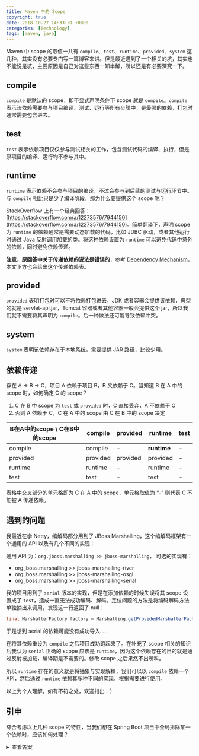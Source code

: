 ```yaml
---
title: Maven 中的 Scope
copyright: true
date: 2018-10-27 14:33:31 +0800
categories: [Technology]
tags: [maven, java]
---
```


Maven 中 scope 的取值一共有 `compile`、`test`、`runtime`、`provided`、`system` 这几种，其实没有必要专门写一篇博客来讲。但是最近遇到了一个相关的坑，其实也不能说是坑，主要原因是自己对这些东西一知半解，所以还是有必要深究一下。

<!-- more -->

## compile

`compile` 是默认的 scope，即不显式声明条件下 scope 就是 `compile`。`compile` 表示该依赖需要参与项目编译、测试、运行等所有步骤中，是最强的依赖，打包时通常需要包含进去。

## test

`test` 表示依赖项目仅仅参与测试相关的工作，包含测试代码的编译、执行，但是原项目的编译、运行均不参与其中。

## runtime

`runtime` 表示依赖不会参与项目的编译，不过会参与到后续的测试与运行环节中。与 `compile` 相比只是少了编译阶段，那为什么要提供这个 scope 呢？

StackOverflow 上有一个经典回答：[https://stackoverflow.com/a/12273576/7944150](https://stackoverflow.com/a/12273576/7944150)。简单翻译下，声明 scope 为 `runtime` 的依赖通常是需要动态加载的代码，比如 JDBC 驱动，或者其他运行时通过 Java 反射调用加载的类。将这种依赖设置为 `runtime` 可以避免代码中意外的依赖，同时避免依赖传递。

**注意，原回答中关于传递依赖的说法是错误的**，参考 [Dependency Mechanism](https://maven.apache.org/guides/introduction/introduction-to-dependency-mechanism.html)，本文下方也会给出这个传递依赖表。

## provided

`provided` 表明打包时可以不将依赖打包进去，JDK 或者容器会提供该依赖，典型的就是 servlet-api.jar，Tomcat 容器或者其他容器一般会提供这个 jar，所以我们就不需要将其声明为 `compile`。后一种做法还可能导致依赖冲突。

## system

`system` 表明该依赖存在于本地系统，需要提供 JAR 路径，比较少用。

## 依赖传递

存在 A -> B -> C，项目 A 依赖于项目 B，B 又依赖于 C。当知道 B 在 A 中的 scope 时，如何确定 C 的 scope？

1. C 在 B 中 scope 为 `test` 或 `provided` 时，C 直接丢弃，A 不依赖于 C
1. 否则 A 依赖于 C，C 在 A 中的 scope 由 C 在 B 中的 scope 决定

| B在A中的scope \ C在B中的scope | compile | provided | runtime | test |
| - | - | - | - | - |
| compile | compile | - | **runtime** | - |
| provided | provided | provided | provided | - |
| runtime | runtime | - | runtime | - |
| test | test | - | test | - |

表格中交叉部分的单元格即为 C 在 A 中的 scope，单元格取值为 “-” 则代表 C 不能被 A 传递依赖。

## 遇到的问题

我最近在学 Netty，编解码部分用到了 JBoss Marshalling，这个编解码框架有一个通用的 API 以及有几个不同的实现：

通用 API 为：`org.jboss.marshalling >> jboss-marshalling`，
可选的实现有：

- org.jboss.marshalling >> jboss-marshalling-river
- org.jboss.marshalling >> jboss-marshalling-osgi
- org.jboss.marshalling >> jboss-marshalling-serial

我的项目用到了 `serial` 版本的实现，但是在添加依赖的时候失误将其 scope 设置成了 `test`，造成一直无法成功编码、解码。定位问题的方法是将编码解码方法单独摘出来调用，发现这一行返回了 null：

```java
final MarshallerFactory factory = Marshalling.getProvidedMarshallerFactory("serial");
```

于是想到 serial 的依赖可能没有成功导入....

在将其依赖重设为 `compile` 之后项目成功跑起来了。在补充了 scope 相关的知识后我认为 `serial` 正确的 scope 应该是 `runtime`，因为这个依赖存在的目的就是通过反射被加载，编译期是不需要的。修改 scope 之后果然不出所料。

所以 `runtime` 存在的意义就是将抽象与实现解耦，我们可以以 `compile` 依赖一个 API，然后通过 `runtime` 依赖其多种不同的实现，根据需要进行使用。

以上为个人理解，如有不符之处，欢迎指出 :-)

## 引申

综合考虑以上几种 scope 的特性，当我们想在 Spring Boot 项目中全局排除某一个依赖时，应该如何处理？

<details>
<summary>查看答案</summary>
答案是在依赖声明时将其直接声明为 <code class="language-plaintext highlighter-rouge">provided</code>，由于 <code class="language-plaintext highlighter-rouge">provided</code> 代表着由 JDK 或者容器提供该依赖，而 Spring Boot 项目本身不需要容器即可运行（或者说它本身已经带了一个容器），所以将依赖设为 <code class="language-plaintext highlighter-rouge">provided</code> 可以确保该依赖不会被编译也不会被打包进最终的 jar/war，从而实现全局排除的效果。
</details>
